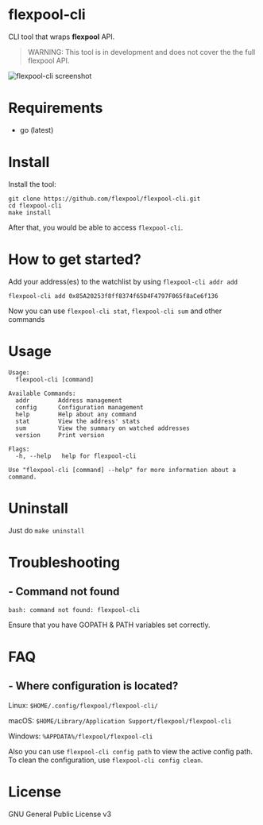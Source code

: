 # flexpool-cli
CLI tool that wraps **flexpool** API.
> WARNING: This tool is in development and does not cover the the full flexpool API.

![flexpool-cli screenshot](https://i.imgur.com/vXLZ6ca.png)

# Requirements
* go (latest)

# Install
Install the tool:
```
git clone https://github.com/flexpool/flexpool-cli.git
cd flexpool-cli
make install
```
After that, you would be able to access `flexpool-cli`.

# How to get started?
Add your address(es) to the watchlist by using `flexpool-cli addr add`
```
flexpool-cli add 0x85A20253f8ff8374f65D4F4797F065f8aCe6f136
```
Now you can use `flexpool-cli stat`, `flexpool-cli sum` and other commands

# Usage
```
Usage:
  flexpool-cli [command]

Available Commands:
  addr        Address management
  config      Configuration management
  help        Help about any command
  stat        View the address' stats
  sum         View the summary on watched addresses
  version     Print version

Flags:
  -h, --help   help for flexpool-cli

Use "flexpool-cli [command] --help" for more information about a command.
```

# Uninstall
Just do `make uninstall`

# Troubleshooting
## - Command not found
```
bash: command not found: flexpool-cli
```
Ensure that you have GOPATH & PATH variables set correctly.

# FAQ
## - Where configuration is located?
Linux: `$HOME/.config/flexpool/flexpool-cli/`

macOS: `$HOME/Library/Application Support/flexpool/flexpool-cli`

Windows: `%APPDATA%/flexpool/flexpool-cli`

Also you can use `flexpool-cli config path` to view the active config path. To clean the configuration, use `flexpool-cli config clean`.

# License
GNU General Public License v3

